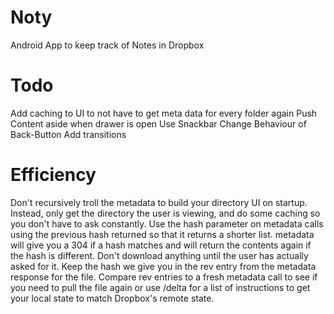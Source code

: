 # Noty
Android App to keep track of Notes in Dropbox

# Todo
Add caching to UI to not have to get meta data for every folder again
Push Content aside when drawer is open
Use Snackbar
Change Behaviour of Back-Button
Add transitions

# Efficiency
Don't recursively troll the metadata to build your directory UI on startup. Instead, only get the directory the user is viewing, and do some caching so you don't have to ask constantly.
Use the hash parameter on metadata calls using the previous hash returned so that it returns a shorter list. metadata will give you a 304 if a hash matches and will return the contents again if the hash is different.
Don't download anything until the user has actually asked for it. Keep the hash we give you in the rev entry from the metadata response for the file. Compare rev entries to a fresh metadata call to see if you need to pull the file again or use /delta for a list of instructions to get your local state to match Dropbox's remote state.
